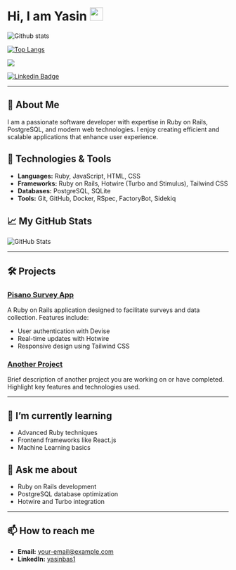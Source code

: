 # Hi, I am Yasin <img src="https://media.giphy.com/media/hvRJCLFzcasrR4ia7z/giphy.gif" width="30px" height="30px">

![Github stats](https://github-readme-stats.vercel.app/api?username=yasinbas&show_icons=true&theme=radical)

[![Top Langs](https://github-readme-stats.vercel.app/api/top-langs/?username=yasinbas&layout=compact&theme=github_dark&exclude_repo=android,ios,flutter)](https://github.com/yasinbas)

![](https://komarev.com/ghpvc/?username=yasinbas&color=000000&style=for-the-badge&label=VIEWS)

[![Linkedin Badge](https://img.shields.io/badge/yasinbas1-000?style=for-the-badge&logo=linkedin)](https://www.linkedin.com/in/yasinbas1/)

---

## 🚀 About Me

I am a passionate software developer with expertise in Ruby on Rails, PostgreSQL, and modern web technologies. I enjoy creating efficient and scalable applications that enhance user experience.

## 🔧 Technologies & Tools
- **Languages:** Ruby, JavaScript, HTML, CSS
- **Frameworks:** Ruby on Rails, Hotwire (Turbo and Stimulus), Tailwind CSS
- **Databases:** PostgreSQL, SQLite
- **Tools:** Git, GitHub, Docker, RSpec, FactoryBot, Sidekiq

## 📈 My GitHub Stats
![GitHub Stats](https://github-readme-stats.vercel.app/api?username=yasinbas&show_icons=true&theme=radical)

---

## 🛠️ Projects
### [Pisano Survey App](https://github.com/yasinbas/pisano-survey-app)
A Ruby on Rails application designed to facilitate surveys and data collection. Features include:
- User authentication with Devise
- Real-time updates with Hotwire
- Responsive design using Tailwind CSS

### [Another Project](https://github.com/yasinbas/another-project)
Brief description of another project you are working on or have completed. Highlight key features and technologies used.

---

## 🌱 I’m currently learning
- Advanced Ruby techniques
- Frontend frameworks like React.js
- Machine Learning basics

## 💬 Ask me about
- Ruby on Rails development
- PostgreSQL database optimization
- Hotwire and Turbo integration

---

## 📫 How to reach me
- **Email:** [your-email@example.com](mailto:your-email@example.com)
- **LinkedIn:** [yasinbas1](https://www.linkedin.com/in/yasinbas1/)
